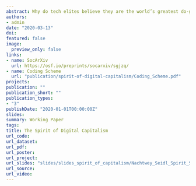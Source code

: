 ```yaml
---
abstract: Why do tech elites believe they are the world’s greatest do-gooders and why does it matter what they say and (claim to) think? In this paper, we use the concept of the spirit of capitalism to shed light on the ways in which normative beliefs inform and justify the business models of tech companies. We first reconstruct, systematize and operationalize the concept of the capitalist spirit. We then argue that solutionist ideas have become central to the (self-)image of today’s tech companies. Solutionism refers to the idea that the use of technologies – by inventive and cunning entrepreneurs – is the royal road to fixing social problems. We use a classification algorithm trained on handcoded documents to empirically trace the relative importance of solutionist vis-`a-vis other normative beliefs in three novel text corpora. We find that solutionist ideas are indeed central to the worldview of tech elites, and that they are also gaining ground in the broader tech milieu, although not yet in the normative discourse of capitalism at large. Finally, we theorize and illustrate the motivating, legitimizing, and orienting role of the capitalist spirit. In doing so, we contribute – conceptually, theoretically, and empirically – to the budding debates on the moral embeddedness of economic action and on the nature and trajectory of digital capitalism.
authors:
- admin
date: "2020-03-13"
doi:
featured: false
image:
  preview_only: false
links:
- name: SocArXiv
  url: https://osf.io/preprints/socarxiv/sgjzq/
- name: Coding Scheme
  url: "publication/spirit-of-digital-capitalism/Coding_Scheme.pdf"
projects:
publication: ""
publication_short: ""
publication_types:
- "3"
publishDate: "2020-01-01T00:00:00Z"
slides:
summary: Working Paper
tags:
title: The Spirit of Digital Capitalism
url_code:
url_dataset:
url_pdf:
url_poster:
url_project:
url_slides: "slides/slides_spirit_of_capitalism/Nachtwey_Seidl_Spirit_Slides.html"
url_source:
url_video:
---
```

